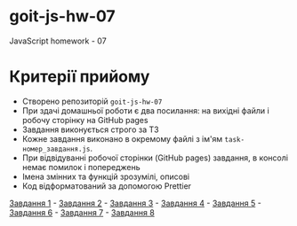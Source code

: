 # goit-js-hw-07
JavaScript homework - 07

# Критерії прийому

- Створено репозиторій `goit-js-hw-07`
- При здачі домашньої роботи є два посилання: на вихідні файли і робочу сторінку
  на GitHub pages
- Завдання виконується строго за ТЗ
- Кожне завдання виконано в окремому файлі з ім'ям `task-номер_завдання.js`.
- При відвідуванні робочої сторінки (GitHub pages) завдання, в консолі немає
  помилок і попереджень
- Імена змінних та функцій зрозумілі, описові
- Код відформатований за допомогою Prettier

[Завдання 1](task-1.md) - 
[Завдання 2](task-2.md) - 
[Завдання 3](task-3.md) - 
[Завдання 4](task-4.md) - 
[Завдання 5](task-5.md) - 
[Завдання 6](task-6.md) - 
[Завдання 7](task-7.md) - 
[Завдання 8](task-8.md)
